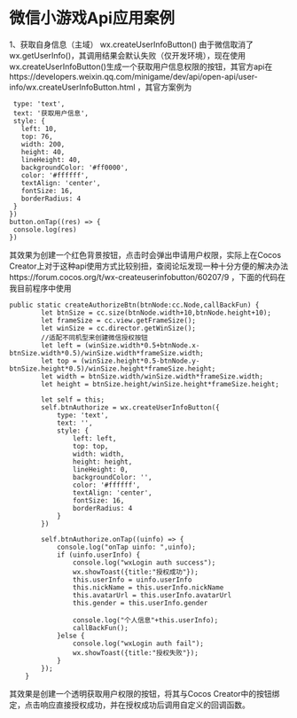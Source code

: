 # 微信小游戏Api应用案例
1、获取自身信息（主域）
  wx.createUserInfoButton()
  由于微信取消了wx.getUserInfo()，其调用结果会默认失败（仅开发环境），现在使用wx.createUserInfoButton()生成一个获取用户信息权限的按钮，其官方api在https://developers.weixin.qq.com/minigame/dev/api/open-api/user-info/wx.createUserInfoButton.html ，其官方案例为 
 ```let button = wx.createUserInfoButton({
  type: 'text',
  text: '获取用户信息',
  style: {
    left: 10,
    top: 76,
    width: 200,
    height: 40,
    lineHeight: 40,
    backgroundColor: '#ff0000',
    color: '#ffffff',
    textAlign: 'center',
    fontSize: 16,
    borderRadius: 4
  }
})
button.onTap((res) => {
  console.log(res)
})
```
其效果为创建一个红色背景按钮，点击时会弹出申请用户权限，实际上在Cocos Creator上对于这种api使用方式比较别扭，查阅论坛发现一种十分方便的解决办法https://forum.cocos.org/t/wx-createuserinfobutton/60207/9 ，下面的代码在我目前程序中使用
```
public static createAuthorizeBtn(btnNode:cc.Node,callBackFun) {
        let btnSize = cc.size(btnNode.width+10,btnNode.height+10);
        let frameSize = cc.view.getFrameSize();
        let winSize = cc.director.getWinSize();
        //适配不同机型来创建微信授权按钮
        let left = (winSize.width*0.5+btnNode.x-btnSize.width*0.5)/winSize.width*frameSize.width;
        let top = (winSize.height*0.5-btnNode.y-btnSize.height*0.5)/winSize.height*frameSize.height;
        let width = btnSize.width/winSize.width*frameSize.width;
        let height = btnSize.height/winSize.height*frameSize.height;

        let self = this;
        self.btnAuthorize = wx.createUserInfoButton({
            type: 'text',
            text: '',
            style: {
                left: left,
                top: top,
                width: width,
                height: height,
                lineHeight: 0,
                backgroundColor: '',
                color: '#ffffff',
                textAlign: 'center',
                fontSize: 16,
                borderRadius: 4
            }
        })
        
        self.btnAuthorize.onTap((uinfo) => {
            console.log("onTap uinfo: ",uinfo);
            if (uinfo.userInfo) {
                console.log("wxLogin auth success");
                wx.showToast({title:"授权成功"});
                this.userInfo = uinfo.userInfo
                this.nickName = this.userInfo.nickName
                this.avatarUrl = this.userInfo.avatarUrl
                this.gender = this.userInfo.gender

                console.log("个人信息"+this.userInfo);
                callBackFun();
            }else {
                console.log("wxLogin auth fail");
                wx.showToast({title:"授权失败"});
            }
        });
    }
```
其效果是创建一个透明获取用户权限的按钮，将其与Cocos Creator中的按钮绑定，点击响应直接授权成功，并在授权成功后调用自定义的回调函数。
